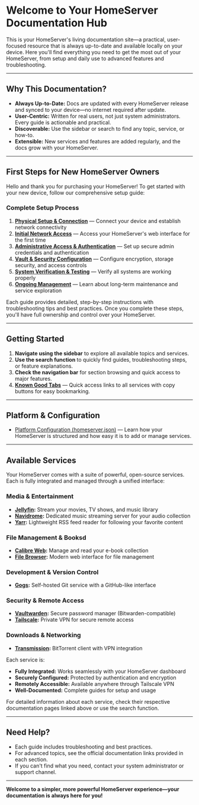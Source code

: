 # Welcome to Your HomeServer Documentation Hub

This is your HomeServer's living documentation site—a practical, user-focused resource that is always up-to-date and available locally on your device. Here you'll find everything you need to get the most out of your HomeServer, from setup and daily use to advanced features and troubleshooting.

---

## Why This Documentation?
- **Always Up-to-Date:** Docs are updated with every HomeServer release and synced to your device—no internet required after update.
- **User-Centric:** Written for real users, not just system administrators. Every guide is actionable and practical.
- **Discoverable:** Use the sidebar or search to find any topic, service, or how-to.
- **Extensible:** New services and features are added regularly, and the docs grow with your HomeServer.

---

## First Steps for New HomeServer Owners

Hello and thank you for purchasing your HomeServer! To get started with your new device, follow our comprehensive setup guide:

### Complete Setup Process
1. **[Physical Setup & Connection](setup/setup-physical.md)** — Connect your device and establish network connectivity
2. **[Initial Network Access](setup/setup-network.md)** — Access your HomeServer's web interface for the first time
3. **[Administrative Access & Authentication](setup/setup-admin.md)** — Set up secure admin credentials and authentication
4. **[Vault & Security Configuration](setup/setup-security.md)** — Configure encryption, storage security, and access controls
5. **[System Verification & Testing](setup/setup-verification.md)** — Verify all systems are working properly
6. **[Ongoing Management](setup/setup-management.md)** — Learn about long-term maintenance and service exploration

Each guide provides detailed, step-by-step instructions with troubleshooting tips and best practices. Once you complete these steps, you'll have full ownership and control over your HomeServer.

---

## Getting Started

1. **Navigate using the sidebar** to explore all available topics and services.
2. **Use the search function** to quickly find guides, troubleshooting steps, or feature explanations.
3. **Check the navigation bar** for section browsing and quick access to major features.
4. **[Known Good Tabs](known-good-tabs.md)** — Quick access links to all services with copy buttons for easy bookmarking.

---

## Platform & Configuration

- [Platform Configuration (homeserver.json)](homeserver.json.md) — Learn how your HomeServer is structured and how easy it is to add or manage services.

---

## Available Services

Your HomeServer comes with a suite of powerful, open-source services. Each is fully integrated and managed through a unified interface:

### Media & Entertainment
- **[Jellyfin](services/jellyfin.md):** Stream your movies, TV shows, and music library
- **[Navidrome](services/navidrome.md):** Dedicated music streaming server for your audio collection
- **[Yarr](services/yarr.md):** Lightweight RSS feed reader for following your favorite content

### File Management & Booksd
- **[Calibre Web](services/calibreweb.md):** Manage and read your e-book collection
- **[File Browser](services/filebrowser.md):** Modern web interface for file management

### Development & Version Control
- **[Gogs](services/gogs.md):** Self-hosted Git service with a GitHub-like interface

### Security & Remote Access
- **[Vaultwarden](services/vaultwarden.md):** Secure password manager (Bitwarden-compatible)
- **[Tailscale](services/tailscale.md):** Private VPN for secure remote access

### Downloads & Networking
- **[Transmission](services/transmission.md):** BitTorrent client with VPN integration

Each service is:
- **Fully Integrated:** Works seamlessly with your HomeServer dashboard
- **Securely Configured:** Protected by authentication and encryption
- **Remotely Accessible:** Available anywhere through Tailscale VPN
- **Well-Documented:** Complete guides for setup and usage

For detailed information about each service, check their respective documentation pages linked above or use the search function.

---

## Need Help?
- Each guide includes troubleshooting and best practices.
- For advanced topics, see the official documentation links provided in each section.
- If you can't find what you need, contact your system administrator or support channel.

---

**Welcome to a simpler, more powerful HomeServer experience—your documentation is always here for you!** 